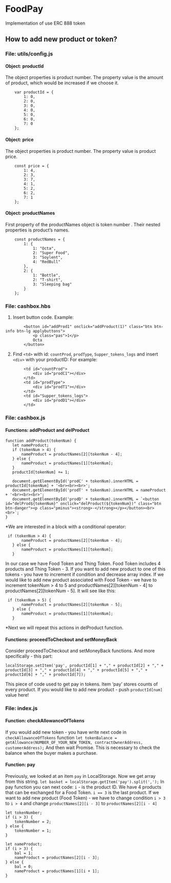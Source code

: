 # FoodPay
Implementation of use ERC 888 token

 
## How to add new product or token?
### File: utils/config.js
#### Object: productId
The object properties is product number. 
The property value is the amount of product, which would be increased if we choose it.
```
    var productId = {
        1: 0,
        2: 0,
        3: 0,
        4: 0,
        5: 0,
        6: 0,
        7: 0
    };
```
#### Object: price
The object properties is product number. 
The property value is product price.
```
    const price = {
        1: 4,
        2: 3,
        3: 7,
        4: 1,
        5: 2,
        6: 2,
        7: 1
    };
```
#### Object: productNames
First property of the productNames object is token number .
Their nested properties is product’s names.
```
    const productNames = {
        1: {
            1: "Octa",
            2: "Super Food",
            3: "Soylent",
            4: "RedBull"
        },
        2: {
            1: "Bottle",
            2: "T-shirt",
            3: "Sleeping bag"
        }
    };
```

### File: cashbox.hbs
1. Insert button code.
    Example:
```
        <button id="addProd1" onclick="addProduct(1)" class="btn btn-info btn-lg applybuttons">
            <p class="pas">1</p>
            Octa
        </button>
```
2. Find `<td>` with id: `countProd`, `prodType`, `Supper_tokens_logs` and insert `<div>` with your productID:
    For example:
```
        <td id="countProd">
            <div id="prodC1"></div>
        </td>
        <td id="prodType">
            <div id="prodT1"></div>
        </td>
        <td id="Supper_tokens_logs">
            <div id="prodD1"></div>
        </td>
```    
    
### File: cashbox.js
#### Functions: addProduct and delProduct
```
function addProduct(tokenNum) {
   let nameProduct;
   if (tokenNum > 4) {
       nameProduct = productNames[2][tokenNum - 4];
   } else {
       nameProduct = productNames[1][tokenNum];
   }
   productId[tokenNum] += 1;

   document.getElementById('prodC' + tokenNum).innerHTML = productId[tokenNum] + '<br><br><br>';
   document.getElementById('prodT' + tokenNum).innerHTML = nameProduct + '<br><br><br>';
   document.getElementById('prodD' + tokenNum).innerHTML = `<button id="delProd${tokenNum}" onclick="delProduct(${tokenNum})" class="btn btn-danger"><p class="pminus"><strong>-</strong></p></button><br><br>`;
}
```

*We are interested in a block with a conditional operator:
```
 if (tokenNum > 4) {
       nameProduct = productNames[2][tokenNum - 4];
   } else {
       nameProduct = productNames[1][tokenNum];
   }
```   
In our case we have Food Token and Thing Token. Food Token includes 4 products and Thing Token - 3.
If you want to add new product to one of this tokens - you have to increment if condition and decrease array index.
If we would like to add new product associated with Food Token - we have to increment tokenNum > 4 to 5 and productNames[2][tokenNum - 4] to productNames[2][tokenNum - 5].
It will see like this:
```
 if (tokenNum > 5) {
       nameProduct = productNames[2][tokenNum - 5];
   } else {
       nameProduct = productNames[1][tokenNum];
   }
 ```  

*Next we will repeat this actions in delProduct function.

#### Functions: proceedToСheckout and setMoneyBack
Сonsider proceedToСheckout and setMoneyBack functions.
And more specifically - this part: 
```
localStorage.setItem('pay', productId[1] + "," + productId[2] + "," + productId[3] + "," + productId[4] + "," + productId[5] + "," + productId[6] + "," + productId[7]);
```
This piece of code used to get pay in tokens. Item ‘pay’ stores counts of every product. If you would like to add new product - push ```productId[num]``` value here!


### File: index.js
#### Function: checkAllowanceOfTokens
If you would add new token - you have write next code in `checkAllowanceOfTokens` function
```let tokenBalance = getAllowance(NUMBER_OF_YOUR_NEW_TOKEN, contractOwnerAddress, customerAddress);```
And then wait Promise. This is necessary to check the balance when the buyer makes a purchase.

#### Function: pay
Previously, we looked at an item `pay` in LocalStorage. Now we get array from this string.
```let basket = localStorage.getItem('pay').split(',');```
In pay function you can next code:
`i` - is the product ID.
We have 4 products that can be exchanged for a Food Token. `i == 3` is the last product. If we want to add new product (Food Token) - we have to change condition `i > 3` to `i > 4` and change ```productNames[2][i - 3]``` to ```productNames[2][i - 4]```
```
let tokenNumber;
if (i > 3) {
    tokenNumber = 2;
} else {
    tokenNumber = 1;
}

let nameProduct;
if (i > 3) {
    bal = 1;
    nameProduct = productNames[2][i - 3];
} else {
    bal = 0;
    nameProduct = productNames[1][i + 1];
}
```




    
    
    


